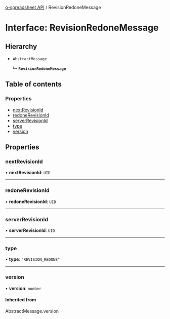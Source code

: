 [o-spreadsheet API](../README.md) / RevisionRedoneMessage

# Interface: RevisionRedoneMessage

## Hierarchy

- `AbstractMessage`

  ↳ **`RevisionRedoneMessage`**

## Table of contents

### Properties

- [nextRevisionId](RevisionRedoneMessage.md#nextrevisionid)
- [redoneRevisionId](RevisionRedoneMessage.md#redonerevisionid)
- [serverRevisionId](RevisionRedoneMessage.md#serverrevisionid)
- [type](RevisionRedoneMessage.md#type)
- [version](RevisionRedoneMessage.md#version)

## Properties

### nextRevisionId

• **nextRevisionId**: `UID`

___

### redoneRevisionId

• **redoneRevisionId**: `UID`

___

### serverRevisionId

• **serverRevisionId**: `UID`

___

### type

• **type**: ``"REVISION_REDONE"``

___

### version

• **version**: `number`

#### Inherited from

AbstractMessage.version
